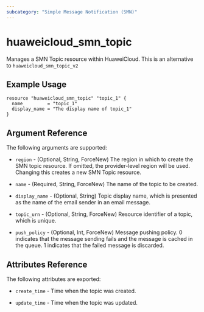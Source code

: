 ```yaml
---
subcategory: "Simple Message Notification (SMN)"
---
```


# huaweicloud\_smn\_topic

Manages a SMN Topic resource within HuaweiCloud.
This is an alternative to `huaweicloud_smn_topic_v2`

## Example Usage

```hcl
resource "huaweicloud_smn_topic" "topic_1" {
  name         = "topic_1"
  display_name = "The display name of topic_1"
}
```

## Argument Reference

The following arguments are supported:

* `region` - (Optional, String, ForceNew) The region in which to create the SMN topic resource. If omitted, the provider-level region will be used. Changing this creates a new SMN Topic resource.

* `name` - (Required, String, ForceNew) The name of the topic to be created.

* `display_name` - (Optional, String) Topic display name, which is presented as the
    name of the email sender in an email message.

* `topic_urn` - (Optional, String, ForceNew) Resource identifier of a topic, which is unique.

* `push_policy` - (Optional, Int, ForceNew) Message pushing policy. 0 indicates that the message
    sending fails and the message is cached in the queue. 1 indicates that the
    failed message is discarded.

## Attributes Reference

The following attributes are exported:

* `create_time` - Time when the topic was created.

* `update_time` - Time when the topic was updated.

